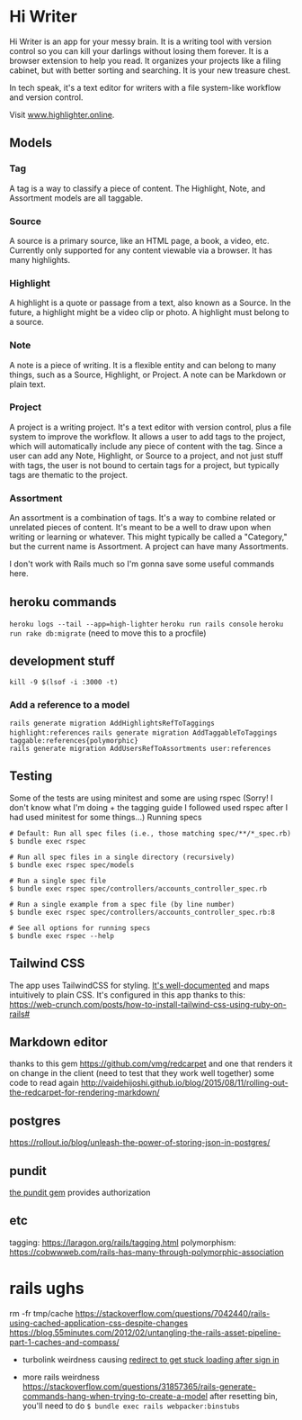 # Hi Writer
Hi Writer is an app for your messy brain. It is a writing tool with version control so you can kill your darlings without losing them forever. It is a browser extension to help you read. It organizes your projects like a filing cabinet, but with better sorting and searching. It is your new treasure chest. 

In tech speak, it's a text editor for writers with a file system-like workflow and version control.

Visit www.highlighter.online.

## Models
### Tag
  A tag is a way to classify a piece of content. The Highlight, Note, and Assortment models are all taggable.
### Source
  A source is a primary source, like an HTML page, a book, a video, etc. Currently only supported for any content viewable via a browser. It has many highlights. 
### Highlight
  A highlight is a quote or passage from a text, also known as a Source. In the future, a highlight might be a video clip or photo. A highlight must belong to a source.
### Note
  A note is a piece of writing. It is a flexible entity and can belong to many things, such as a Source, Highlight, or Project. A note can be Markdown or plain text.
### Project
  A project is a writing project. It's a text editor with version control, plus a file system to improve the workflow. It allows a user to add tags to the project, which will automatically include any piece of content with the tag. Since a user can add any Note, Highlight, or Source to a project, and not just stuff with tags, the user is not bound to certain tags for a project, but typically tags are thematic to the project.
### Assortment
  An assortment is a combination of tags. It's a way to combine related or unrelated pieces of content. It's meant to be a well to draw upon when writing or learning or whatever. This might typically be called a "Category," but the current name is Assortment. A project can have many Assortments.


I don't work with Rails much so I'm gonna save some useful commands here.

## heroku commands
`heroku logs --tail --app=high-lighter`
`heroku run rails console`
`heroku run rake db:migrate` (need to move this to a procfile)

## development stuff
`kill -9 $(lsof -i :3000 -t)`


### Add a reference to a model
`rails generate migration AddHighlightsRefToTaggings highlight:references`
`rails generate migration AddTaggableToTaggings taggable:references{polymorphic}`\
`rails generate migration AddUsersRefToAssortments user:references`


## Testing
Some of the tests are using minitest and some are using rspec (Sorry! I don't know what I'm doing + the tagging guide I followed used rspec after I had used minitest for some things...)
Running specs
```
# Default: Run all spec files (i.e., those matching spec/**/*_spec.rb)
$ bundle exec rspec

# Run all spec files in a single directory (recursively)
$ bundle exec rspec spec/models

# Run a single spec file
$ bundle exec rspec spec/controllers/accounts_controller_spec.rb

# Run a single example from a spec file (by line number)
$ bundle exec rspec spec/controllers/accounts_controller_spec.rb:8

# See all options for running specs
$ bundle exec rspec --help
```

## Tailwind CSS
The app uses TailwindCSS for styling. [It's well-documented](https://tailwindcss.com/docs/utility-first) and maps intuitively to plain CSS. It's configured in this app thanks to this:
https://web-crunch.com/posts/how-to-install-tailwind-css-using-ruby-on-rails#


## Markdown editor
thanks to this gem https://github.com/vmg/redcarpet
and one that renders it on change in the client (need to test that they work well together)
some code to read again http://vaidehijoshi.github.io/blog/2015/08/11/rolling-out-the-redcarpet-for-rendering-markdown/

## postgres
https://rollout.io/blog/unleash-the-power-of-storing-json-in-postgres/

## pundit
[the pundit gem](https://github.com/varvet/pundit) provides authorization

## etc
tagging: https://laragon.org/rails/tagging.html
polymorphism: https://cobwwweb.com/rails-has-many-through-polymorphic-association

# rails ughs
rm -fr tmp/cache
https://stackoverflow.com/questions/7042440/rails-using-cached-application-css-despite-changes
https://blog.55minutes.com/2012/02/untangling-the-rails-asset-pipeline-part-1-caches-and-compass/

- turbolink weirdness causing [redirect to get stuck loading after sign in](https://stackoverflow.com/questions/62499186/devise-redirect-to-on-successful-login-seems-to-get-stuck-on-first-login-attempt)

- more rails weirdness https://stackoverflow.com/questions/31857365/rails-generate-commands-hang-when-trying-to-create-a-model
after resetting bin, you'll need to do `$ bundle exec rails webpacker:binstubs`
